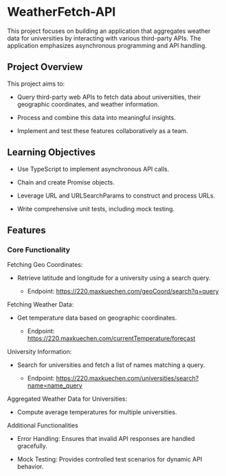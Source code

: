 # WeatherFetch-API

This project focuses on building an application that aggregates weather data for universities by interacting with various third-party APIs. The application emphasizes asynchronous programming and API handling.

## Project Overview

This project aims to:

- Query third-party web APIs to fetch data about universities, their geographic coordinates, and weather information.

- Process and combine this data into meaningful insights.

- Implement and test these features collaboratively as a team.

## Learning Objectives

- Use TypeScript to implement asynchronous API calls.

- Chain and create Promise objects.

- Leverage URL and URLSearchParams to construct and process URLs.

- Write comprehensive unit tests, including mock testing.


## Features

### Core Functionality

Fetching Geo Coordinates:

- Retrieve latitude and longitude for a university using a search query.

  - Endpoint: https://220.maxkuechen.com/geoCoord/search?q=query

Fetching Weather Data:

- Get temperature data based on geographic coordinates.

  - Endpoint: https://220.maxkuechen.com/currentTemperature/forecast

University Information:

- Search for universities and fetch a list of names matching a query.

  - Endpoint: https://220.maxkuechen.com/universities/search?name=name_query

Aggregated Weather Data for Universities:

- Compute average temperatures for multiple universities.

Additional Functionalities

- Error Handling: Ensures that invalid API responses are handled gracefully.

- Mock Testing: Provides controlled test scenarios for dynamic API behavior.
